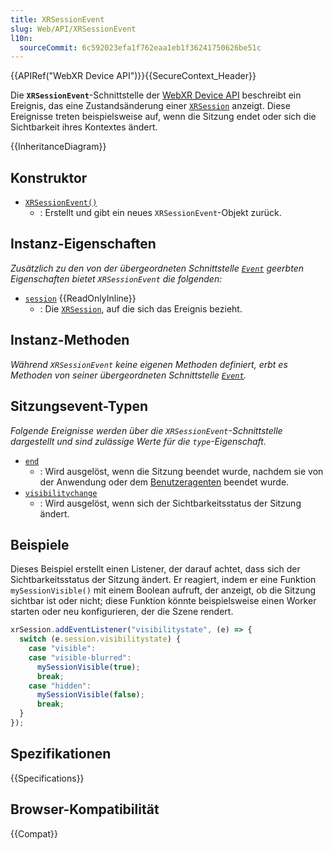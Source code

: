 ```yaml
---
title: XRSessionEvent
slug: Web/API/XRSessionEvent
l10n:
  sourceCommit: 6c592023efa1f762eaa1eb1f36241750626be51c
---
```


{{APIRef("WebXR Device API")}}{{SecureContext_Header}}

Die **`XRSessionEvent`**-Schnittstelle der [WebXR Device API](/de/docs/Web/API/WebXR_Device_API) beschreibt ein Ereignis, das eine Zustandsänderung einer [`XRSession`](/de/docs/Web/API/XRSession) anzeigt. Diese Ereignisse treten beispielsweise auf, wenn die Sitzung endet oder sich die Sichtbarkeit ihres Kontextes ändert.

{{InheritanceDiagram}}

## Konstruktor

- [`XRSessionEvent()`](/de/docs/Web/API/XRSessionEvent/XRSessionEvent)
  - : Erstellt und gibt ein neues `XRSessionEvent`-Objekt zurück.

## Instanz-Eigenschaften

_Zusätzlich zu den von der übergeordneten Schnittstelle [`Event`](/de/docs/Web/API/Event) geerbten Eigenschaften bietet `XRSessionEvent` die folgenden:_

- [`session`](/de/docs/Web/API/XRSessionEvent/session) {{ReadOnlyInline}}
  - : Die [`XRSession`](/de/docs/Web/API/XRSession), auf die sich das Ereignis bezieht.

## Instanz-Methoden

_Während `XRSessionEvent` keine eigenen Methoden definiert, erbt es Methoden von seiner übergeordneten Schnittstelle [`Event`](/de/docs/Web/API/Event)._

## Sitzungsevent-Typen

_Folgende Ereignisse werden über die `XRSessionEvent`-Schnittstelle dargestellt und sind zulässige Werte für die `type`-Eigenschaft._

- [`end`](/de/docs/Web/API/XRSession/end_event)
  - : Wird ausgelöst, wenn die Sitzung beendet wurde, nachdem sie von der Anwendung oder dem [Benutzeragenten](/de/docs/Glossary/user_agent) beendet wurde.
- [`visibilitychange`](/de/docs/Web/API/XRSession/visibilitychange_event)
  - : Wird ausgelöst, wenn sich der Sichtbarkeitsstatus der Sitzung ändert.

## Beispiele

Dieses Beispiel erstellt einen Listener, der darauf achtet, dass sich der Sichtbarkeitsstatus der Sitzung ändert. Er reagiert, indem er eine Funktion `mySessionVisible()` mit einem Boolean aufruft, der anzeigt, ob die Sitzung sichtbar ist oder nicht; diese Funktion könnte beispielsweise einen Worker starten oder neu konfigurieren, der die Szene rendert.

```js
xrSession.addEventListener("visibilitystate", (e) => {
  switch (e.session.visibilitystate) {
    case "visible":
    case "visible-blurred":
      mySessionVisible(true);
      break;
    case "hidden":
      mySessionVisible(false);
      break;
  }
});
```

## Spezifikationen

{{Specifications}}

## Browser-Kompatibilität

{{Compat}}
